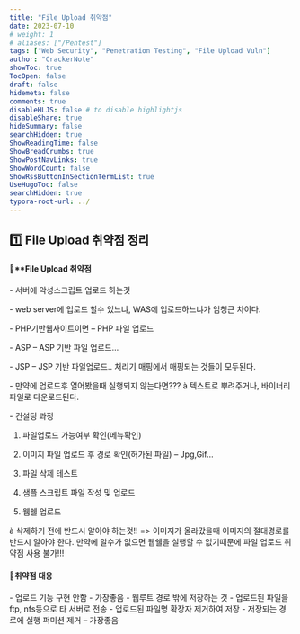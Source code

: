 ```yaml
---
title: "File Upload 취약점"
date: 2023-07-10
# weight: 1
# aliases: ["/Pentest"]
tags: ["Web Security", "Penetration Testing", "File Upload Vuln"]
author: "CrackerNote"
showToc: true
TocOpen: false
draft: false
hidemeta: false
comments: true
disableHLJS: false # to disable highlightjs
disableShare: true
hideSummary: false
searchHidden: true
ShowReadingTime: false
ShowBreadCrumbs: true
ShowPostNavLinks: true
ShowWordCount: false
ShowRssButtonInSectionTermList: true
UseHugoToc: false
searchHidden: true
typora-root-url: ../
---
```


## 1️⃣ File Upload 취약점 정리



#### 📜**File Upload 취약점

\-     서버에 악성스크립트 업로드 하는것

\-     web server에 업로드 할수 있느냐, WAS에 업로드하느냐가 엄청큰 차이다.

\-     PHP기반웹사이트이면 – PHP 파일 업로드

\-     ASP – ASP 기반 파일 업로드…

\-     JSP – JSP 기반 파일업로드.. 처리기 매핑에서 매핑되는 것들이 모두된다.

\-     만약에 업로드후 열어봤을때 실행되지 않는다면???
       à 텍스트로 뿌려주거나, 바이너리 파일로 다운로드된다.

\-     컨설팅 과정

1. 파일업로드 가능여부 확인(메뉴확인)

2. 이미지 파일 업로드 후 경로 확인(허가된 파일) – Jpg,Gif…

3. 파일 삭제 테스트

4. 샘플 스크립트 파일 작성 및 업로드

5.  웹쉘 업로드

   

à 삭제하기 전에 반드시 알아야 하는것!! => 이미지가 올라갔을때 이미지의 절대경로를 반드시 알아야 한다. 만약에 알수가 없으면 웹쉘을 실행할 수 없기때문에 파일 업로드 취약점 사용 불가!!!



#### 📜**취약점 대응**

\- 업로드 기능 구현 안함 - 가장좋음
\- 웹루트 경로 밖에 저장하는 것
\- 업로드된 파일을 ftp, nfs등으로 타 서버로 전송
\- 업로드된 파일명 확장자 제거하여 저장
\- 저장되는 경로에 실행 퍼미션 제거 – 가장좋음

